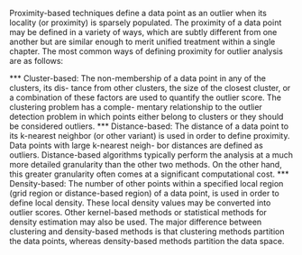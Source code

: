 Proximity-based techniques define a data point as an outlier when its locality (or proximity) is sparsely populated. The proximity of a data point may be defined in a variety of ways, which are subtly different from one another but are similar enough to merit unified treatment within a single chapter. The most common ways of defining proximity for outlier analysis are as follows:

*** Cluster-based: The non-membership of a data point in any of the clusters, its dis- tance from other clusters, the size of the closest cluster, or a combination of these factors are used to quantify the outlier score. The clustering problem has a comple- mentary relationship to the outlier detection problem in which points either belong to clusters or they should be considered outliers.
*** Distance-based: The distance of a data point to its k-nearest neighbor (or other variant) is used in order to define proximity. Data points with large k-nearest neigh- bor distances are defined as outliers. Distance-based algorithms typically perform the analysis at a much more detailed granularity than the other two methods. On the other hand, this greater granularity often comes at a significant computational cost.
*** Density-based: The number of other points within a specified local region (grid region or distance-based region) of a data point, is used in order to define local density. These local density values may be converted into outlier scores. Other kernel-based methods or statistical methods for density estimation may also be used. The major difference between clustering and density-based methods is that clustering methods partition the data points, whereas density-based methods partition the data space.
